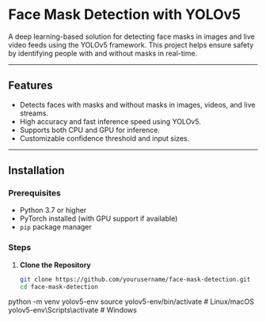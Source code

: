 # Face Mask Detection with YOLOv5

A deep learning-based solution for detecting face masks in images and live video feeds using the YOLOv5 framework. This project helps ensure safety by identifying people with and without masks in real-time.

---

## Features
- Detects faces with masks and without masks in images, videos, and live streams.
- High accuracy and fast inference speed using YOLOv5.
- Supports both CPU and GPU for inference.
- Customizable confidence threshold and input sizes.

---

## Installation

### Prerequisites
- Python 3.7 or higher
- PyTorch installed (with GPU support if available)
- `pip` package manager

### Steps
1. **Clone the Repository**
   ```bash
   git clone https://github.com/yourusername/face-mask-detection.git
   cd face-mask-detection

python -m venv yolov5-env
source yolov5-env/bin/activate   # Linux/macOS
yolov5-env\Scripts\activate     # Windows
